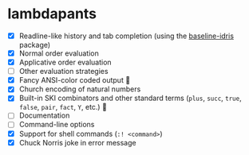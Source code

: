 # lambdapants

- [x] Readline-like history and tab completion (using the [baseline-idris](https://github.com/laserpants/baseline-idris) package)
- [x] Normal order evaluation
- [x] Applicative order evaluation
- [ ] Other evaluation strategies
- [x] Fancy ANSI-color coded output :rainbow:
- [x] Church encoding of natural numbers
- [x] Built-in SKI combinators and other standard terms (`plus`, `succ`, `true`, `false`, `pair`, `fact`, `Y`, etc.) :ski:
- [ ] Documentation
- [ ] Command-line options
- [x] Support for shell commands (`:! <command>`)
- [x] Chuck Norris joke in error message
